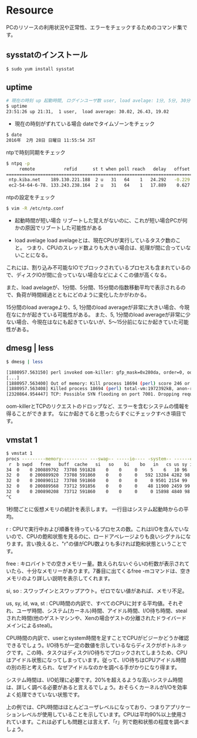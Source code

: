 # Resource

PCのリソースの利用状況や正常性、エラーをチェックするためのコマンド集です。

## sysstatのインストール
``` bash
$ sudo yum install sysstat
```


## uptime
``` bash
# 現在の時刻 up 起動時間, ログインユーザ数 user, load avelage: 1分, 5分, 30分
$ uptime
23:51:26 up 21:31,  1 user,  load average: 30.02, 26.43, 19.02
```

* 現在の時刻がずれている場合
dateでタイムゾーンをチェック
``` bash
$ date
2016年  2月 28日 日曜日 11:55:54 JST
```

ntpで時刻同期をチェック
``` bash
$ ntpq -p
     remote           refid      st t when poll reach   delay   offset  jitter
==============================================================================
 ntp.kiba.net    189.130.221.188  2 u   31   64    1   24.292   -0.229   0.000
 ec2-54-64-6-78. 133.243.238.164  2 u   31   64    1   17.889    0.627   0.000
```

ntpの設定をチェック
``` bash
$ vim -R /etc/ntp.conf
```

* 起動時間が短い場合
リブートした覚えがないのに、これが短い場合PCが何かの原因でリブートした可能性がある

* load avelage
load avelageとは、現在CPUが実行しているタスク数のこと。
つまり、CPUのスレッド数よりも大きい場合は、処理が間に合っていないことになる。

これには、割り込み不可能なIOでブロックされているプロセスも含まれているので、ディスクIOが間に合っていない場合などによくこの値が高くなる。

また、load avelageが、1分間、5分間、15分間の指数移動平均で表示されるので、負荷が時間経過とともにどのように変化したかがわかる。

15分間のload averageより、5, 1分間のload averageが非常に大きい場合、今現在なにかが起きている可能性がある。
また、5, 1分間のload averageが非常に少ない場合、今現在はなにも起きていないが、5～15分前になにか起きていた可能性がある。


## dmesg | less

``` bash
$ dmesg | less

[1880957.563150] perl invoked oom-killer: gfp_mask=0x280da, order=0, oom_score_adj=0
[...]
[1880957.563400] Out of memory: Kill process 18694 (perl) score 246 or sacrifice child
[1880957.563408] Killed process 18694 (perl) total-vm:1972392kB, anon-rss:1953348kB, file-rss:0kB
[2320864.954447] TCP: Possible SYN flooding on port 7001. Dropping request.  Check SNMP counters.
```
oom-killerとTCPのリクエストのドロップなど、エラーを含むシステムの情報を得ることができます。
なにか起きてると思ったらすぐにチェックすべき項目です。


## vmstat 1
``` bash
$ vmstat 1
procs ---------memory---------- ---swap-- -----io---- -system-- ------cpu-----
 r  b swpd   free   buff  cache   si   so    bi    bo   in   cs us sy id wa st
34  0    0 200889792  73708 591828    0    0     0     5    6   10 96  1  3  0  0
32  0    0 200889920  73708 591860    0    0     0   592 13284 4282 98  1  1  0  0
32  0    0 200890112  73708 591860    0    0     0     0 9501 2154 99  1  0  0  0
32  0    0 200889568  73712 591856    0    0     0    48 11900 2459 99  0  0  0  0
32  0    0 200890208  73712 591860    0    0     0     0 15898 4840 98  1  1  0  0
^C
```

1秒間ごとに仮想メモリの統計を表示します。
一行目はシステム起動時からの平均。

r : CPUで実行中および順番を待っているプロセスの数。これはI/Oを含んでいないので、CPUの飽和状態を見るのに、ロードアベレージよりも良いシグナルになります。言い換えると、"r"の値がCPU数よりも多ければ飽和状態ということです。

free : キロバイトでの空きメモリー量。数えられないぐらいの桁数が表示されていたら、十分なメモリーがあります。7番目に出てくるfree -mコマンドは、空きメモリのより詳しい説明を表示してくれます。

si, so : スワップインとスワップアウト。ゼロでない値があれば、メモリ不足。

us, sy, id, wa, st : CPU時間の内訳で、すべてのCPUに対する平均値。それぞれ、ユーザ時間、システム(カーネル)時間、アイドル時間、I/O待ち時間、stealされた時間(他のゲストマシンや、Xenの場合ゲストの分離されたドライバードメインによるsteal)。


CPU時間の内訳で、userとsystem時間を足すことでCPUがビジーかどうか確認できるでしょう。I/O待ちが一定の数値を示しているならディスクがボトルネックです。この時、タスクはディスクI/O待ちでブロックされてしまうため、CPUはアイドル状態になってしまっています。従って、I/O待ちはCPUアイドル時間の別の形と考えられ、なぜアイドルなのかを調べる手がかりになり得ます。

システム時間は、I/O処理に必要です。20%を超えるような高いシステム時間は、詳しく調べる必要があると言えるでしょう。おそらくカーネルがI/Oを効率よく処理できていない状態です。

上の例では、CPU時間はほとんどユーザレベルになっており、つまりアプリケーションレベルが使用していることを示しています。CPUは平均90%以上使用されています。これは必ずしも問題とは言えず、「r」列で飽和状態の程度を調べましょう。


